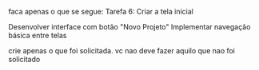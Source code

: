 faca apenas o que se segue:
Tarefa 6: Criar a tela inicial

Desenvolver interface com botão "Novo Projeto"
Implementar navegação básica entre telas

crie apenas o que foi solicitada. vc nao deve fazer aquilo que nao foi solicitado